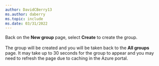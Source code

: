 ```yaml
---
author: DavidCBerry13
ms.author: daberry
ms.topic: include
ms.date: 03/31/2022
---
```

Back on the **New group** page, select **Create** to create the group.<br>
<br>
The group will be created and you will be taken back to the **All groups** page.  It may take up to 30 seconds for the group to appear and you may need to refresh the page due to caching in the Azure portal.